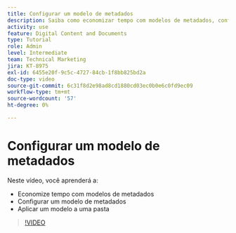 ```yaml
---
title: Configurar um modelo de metadados
description: Saiba como economizar tempo com modelos de metadados, configurar um modelo de metadados e aplicar um modelo a uma pasta no [!UICONTROL DAM DO WORKFRONT].
activity: use
feature: Digital Content and Documents
type: Tutorial
role: Admin
level: Intermediate
team: Technical Marketing
jira: KT-8975
exl-id: 6455e20f-9c5c-4727-84cb-1f8bb825bd2a
doc-type: video
source-git-commit: 6c31f8d2e98ad8cd1880cd03ec0b0e6c0fd9ec09
workflow-type: tm+mt
source-wordcount: '57'
ht-degree: 0%

---
```


# Configurar um modelo de metadados

Neste vídeo, você aprenderá a:

* Economize tempo com modelos de metadados
* Configurar um modelo de metadados
* Aplicar um modelo a uma pasta

>[!VIDEO](https://video.tv.adobe.com/v/335238/?quality=12&learn=on)
